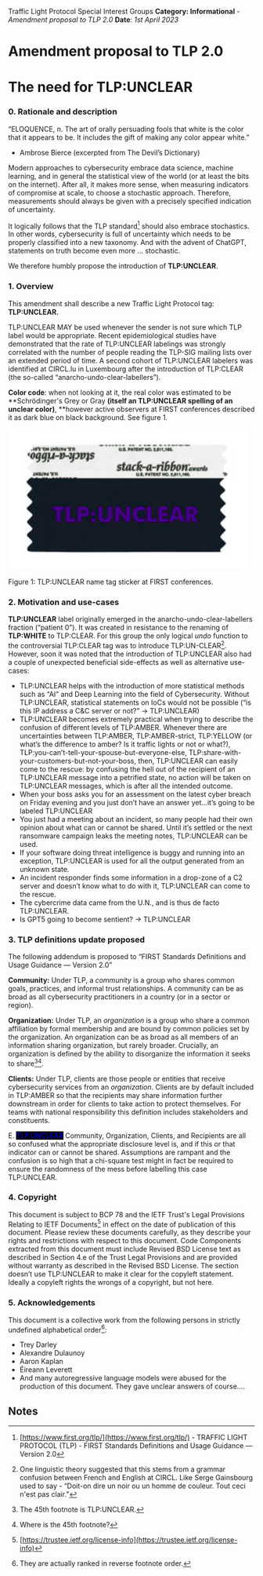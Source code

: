 Traffic Light Protocol Special Interest Groups
**Category: Informational** - *Amendment proposal to TLP 2.0*
**Date**: *1st April 2023*

# Amendment proposal to TLP 2.0

# The need for TLP:UNCLEAR 

### **0. Rationale and description**

“ELOQUENCE, n. The art of orally persuading fools that white is the color that it appears to be. It includes the gift of making any color appear white.” 

- Ambrose Bierce (excerpted from The Devil’s Dictionary)

Modern approaches to cybersecurity embrace data science, machine learning, and in general the statistical view of the world (or at least the bits on the internet). After all, it makes more sense, when measuring indicators of compromise at scale, to choose a stochastic approach. Therefore, measurements should always be given with a precisely specified indication of uncertainty.

It logically follows that the TLP standard[^1] should also embrace stochastics. In other words, cybersecurity is full of uncertainty which needs to be properly classified into a new taxonomy. And with the advent of ChatGPT, statements on truth become even more … stochastic.

We therefore humbly propose the introduction of **TLP:UNCLEAR**.


### **1. Overview**

This amendment shall describe a new Traffic Light Protocol tag: **TLP:UNCLEAR.**

TLP:UNCLEAR MAY be used whenever the sender is not sure which TLP label would be appropriate. Recent epidemiological studies have demonstrated that the rate of TLP:UNCLEAR labelings was strongly correlated with the number of people reading the TLP-SIG mailing lists over an extended period of time. A second cohort of TLP:UNCLEAR labelers was identified at CIRCL.lu in Luxembourg after the introduction of TLP:CLEAR (the so-called “anarcho-undo-clear-labellers”).

**Color code**: when not looking at it, the real color was estimated to be **Schrödinger's Grey or Gray **(itself an TLP:UNCLEAR spelling of an unclear color)**, **however active observers at FIRST conferences described it as dark blue on black background. See figure 1. 

![TLP:UNCLEAR name tag sticker at FIRST.org conferences.](https://raw.githubusercontent.com/adulau/tlp-unclear/main/images/TLP%3AUNCLEAR.png)

Figure 1: TLP:UNCLEAR name tag sticker at FIRST conferences.


### **2. Motivation and use-cases**

**TLP:UNCLEAR** label originally emerged in the anarcho-undo-clear-labellers fraction (“patient 0”). It was created in resistance to the renaming of **TLP:WHITE** to TLP:CLEAR. For this group the only logical _undo_ function to the controversial TLP:CLEAR tag was to introduce TLP:UN-CLEAR[^2]. However, soon it was noted that the introduction of TLP:UNCLEAR also had a couple of unexpected beneficial side-effects as well as alternative use-cases:



* TLP:UNCLEAR helps with the introduction of more statistical methods such as “AI” and Deep Learning into the field of Cybersecurity. Without TLP:UNCLEAR, statistical statements on IoCs would not be possible (“is this IP address a C&C server or not?” -> TLP:UNCLEAR)
* TLP:UNCLEAR becomes extremely practical when trying to describe the confusion of different levels of TLP:AMBER. Whenever there are uncertainties between TLP:AMBER, TLP:AMBER-strict, TLP:YELLOW (or what’s the difference to amber? Is it traffic lights or not or what?), TLP:you-can’t-tell-your-spouse-but-everyone-else, TLP:share-with-your-customers-but-not-your-boss, then, TLP:UNCLEAR can easily come to the rescue: by confusing the hell out of the recipient of an TLP:UNCLEAR message into a petrified state, no action will be taken on TLP:UNCLEAR messages, which is after all the intended outcome.
* When your boss asks you for an assessment on the latest cyber breach on Friday evening and you just don’t have an answer yet…it’s going to be labeled TLP:UNCLEAR
* You just had a meeting about an incident, so many people had their own opinion about what can or cannot be shared. Until it’s settled or the next ransomware campaign leaks the meeting notes, TLP:UNCLEAR can be used.
* If your software doing threat intelligence is buggy and running into an exception, TLP:UNCLEAR is used for all the output generated from an unknown state.
* An incident responder finds some information in a drop-zone of a C2 server and doesn’t know what to do with it, TLP:UNCLEAR can come to the rescue. 
* The cybercrime data came from the U.N., and is thus de facto TLP:UNCLEAR.
* Is GPT5 going to become sentient? → TLP:UNCLEAR


### **3. TLP definitions update proposed**

The following addendum is proposed to “FIRST Standards Definitions and Usage Guidance — Version 2.0”

**Community:** Under TLP, a _community_ is a group who shares common goals, practices, and informal trust relationships. A community can be as broad as all cybersecurity practitioners in a country (or in a sector or region). 

**Organization:** Under TLP, an _organization_ is a group who share a common affiliation by formal membership and are bound by common policies set by the organization. An organization can be as broad as all members of an information sharing organization, but rarely broader. Crucially, an organization is defined by the ability to disorganize the information it seeks to share[^3][^4].

**Clients:** Under TLP, clients are those people or entities that receive cybersecurity services from an _organization_. Clients are by default included in TLP:AMBER so that the recipients may share information further downstream in order for clients to take action to protect themselves. For teams with national responsibility this definition includes stakeholders and constituents.

E. <span style="color:blue; background: #000;">TLP:UNCLEAR</span> Community, Organization, Clients, and Recipients are all so confused what the appropriate disclosure level is, and if this or that indicator can or cannot be shared. Assumptions are rampant and the confusion is so high that a chi-square test might in fact be required to ensure the randomness of the mess before labelling this case TLP:UNCLEAR. 


### **4. Copyright**

This document is subject to BCP 78 and the IETF Trust's Legal Provisions Relating to IETF Documents[^5] in effect on the date of publication of this document. Please review these documents carefully, as they describe your rights and restrictions with respect to this document. Code Components extracted from this document must include Revised BSD License text as described in Section 4.e of the Trust Legal Provisions and are provided without warranty as described in the Revised BSD License. The section doesn’t use TLP:UNCLEAR to make it clear for the copyleft statement. Ideally a copyleft rights the wrongs of a copyright, but not here.

### **5. Acknowledgements**

This document is a collective work from the following persons in strictly undefined alphabetical order[^6]:

* Trey Darley
* Alexandre Dulaunoy
* Aaron Kaplan
* Éireann Leverett
* And many autoregressive language models were abused for the production of this document. They gave unclear answers of course….

<!-- Footnotes themselves at the bottom. -->
## Notes

[^1]:
     [https://www.first.org/tlp/](https://www.first.org/tlp/) - TRAFFIC LIGHT PROTOCOL (TLP) - FIRST Standards Definitions and Usage Guidance — Version 2.0

[^2]:
     One linguistic theory suggested that this stems from a grammar confusion between French and English at CIRCL. Like Serge Gainsbourg used to say - “Doit-on dire un noir ou un homme de couleur. Tout ceci n'est pas clair.”

[^3]:
     The 45th footnote is TLP:UNCLEAR.

[^4]:
     Where is the 45th footnote?

[^5]:
     [https://trustee.ietf.org/license-info](https://trustee.ietf.org/license-info)

[^6]:
     They are actually ranked in reverse footnote order.
 
